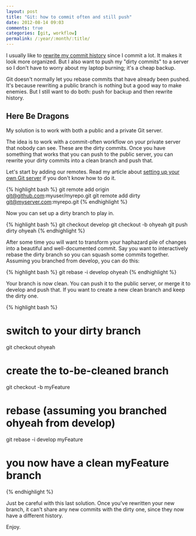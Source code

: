 ```yaml
---
layout: post
title: "Git: how to commit often and still push"
date: 2012-08-14 09:03
comments: true
categories: [git, workflow]
permalink: /:year/:month/:title/
---
```


I usually like to [rewrite my commit
history](http://git-scm.com/book/ch6-4.html) since I commit a lot. It makes it
look more organized. But I also want to push my "dirty commits" to a server so I
don't have to worry about my laptop burning; it's a cheap backup.

Git doesn't normally let you rebase commits that have already been pushed. It's
because rewriting a public branch is nothing but a good way to make enemies. But
I still want to do both: push for backup and then rewrite history.

<!--more-->

## Here Be Dragons

My solution is to work with both a public and a private Git server.

The idea is to work with a commit-often workflow on your private server that
nobody can see. These are the dirty commits. Once you have something that works
that you can push to the public server, you can rewrite your dirty commits into
a clean branch and push that.

Let's start by adding our remotes. Read my article about [setting up your own
Git server](/2012/08/set-up-your-own-git-server/) if you don't know how to do
it.

{% highlight bash %}
git remote add origin git@github.com:myuser/myrepo.git
git remote add dirty git@myserver.com:myrepo.git
{% endhighlight %}

Now you can set up a dirty branch to play in.

{% highlight bash %}
git checkout develop
git checkout -b ohyeah
git push dirty ohyeah
{% endhighlight %}

After some time you will want to transform your haphazard pile of changes into a
beautiful and well-documented commit. Say you want to interactively rebase the
dirty branch so you can squash some commits together. Assuming you branched from
develop, you can do this:

{% highlight bash %}
git rebase -i develop ohyeah
{% endhighlight %}

Your branch is now clean. You can push it to the public server, or merge it to
develop and push that. If you want to create a new clean branch and keep the
dirty one.

{% highlight bash %}
# switch to your dirty branch
git checkout ohyeah

# create the to-be-cleaned branch
git checkout -b myFeature

# rebase (assuming you branched ohyeah from develop)
git rebase -i develop myFeature

# you now have a clean myFeature branch
{% endhighlight %}

Just be careful with this last solution. Once you've rewritten your new branch,
it can't share any new commits with the dirty one, since they now have a
different history.

Enjoy.
